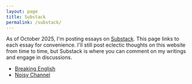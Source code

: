 ```yaml
---
layout: page
title: Substack
permalink: /substack/
---
```


As of October 2025, I'm posting essays on [Substack][suburl]. This page links to each essay for convenience.
I'll still post eclectic thoughts on this website from time to time, but Substack is where you can comment
on my writings and engage in discussions.

[suburl]: https://alifwahid.substack.com


* [Breaking English][sub002]
* [Noisy Channel][sub001]

[sub002]: https://alifwahid.substack.com/p/breaking-english
[sub001]: https://alifwahid.substack.com/p/noisy-channel
